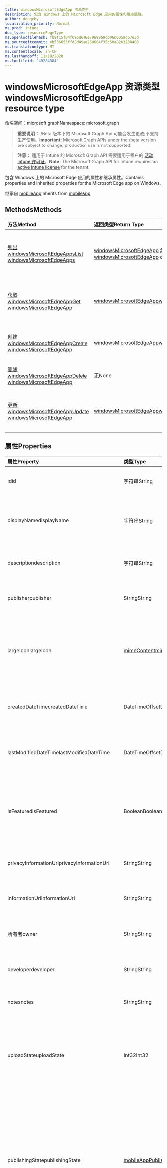 ```yaml
---
title: windowsMicrosoftEdgeApp 资源类型
description: 包含 Windows 上的 Microsoft Edge 应用的属性和继承属性。
author: dougeby
localization_priority: Normal
ms.prod: intune
doc_type: resourcePageType
ms.openlocfilehash: fb9f15f04f096d646e79699b9cb06b6059d67e3d
ms.sourcegitcommit: eb536655ffd8d49ae258664f35c50a8263238400
ms.translationtype: MT
ms.contentlocale: zh-CN
ms.lasthandoff: 11/18/2020
ms.locfileid: "49284384"
---
```

# <a name="windowsmicrosoftedgeapp-resource-type"></a><span data-ttu-id="a39c2-103">windowsMicrosoftEdgeApp 资源类型</span><span class="sxs-lookup"><span data-stu-id="a39c2-103">windowsMicrosoftEdgeApp resource type</span></span>

<span data-ttu-id="a39c2-104">命名空间：microsoft.graph</span><span class="sxs-lookup"><span data-stu-id="a39c2-104">Namespace: microsoft.graph</span></span>

> <span data-ttu-id="a39c2-105">**重要说明：** /Beta 版本下的 Microsoft Graph Api 可能会发生更改;不支持生产使用。</span><span class="sxs-lookup"><span data-stu-id="a39c2-105">**Important:** Microsoft Graph APIs under the /beta version are subject to change; production use is not supported.</span></span>

> <span data-ttu-id="a39c2-106">**注意：** 适用于 Intune 的 Microsoft Graph API 需要适用于租户的 [活动 Intune 许可证](https://go.microsoft.com/fwlink/?linkid=839381)。</span><span class="sxs-lookup"><span data-stu-id="a39c2-106">**Note:** The Microsoft Graph API for Intune requires an [active Intune license](https://go.microsoft.com/fwlink/?linkid=839381) for the tenant.</span></span>

<span data-ttu-id="a39c2-107">包含 Windows 上的 Microsoft Edge 应用的属性和继承属性。</span><span class="sxs-lookup"><span data-stu-id="a39c2-107">Contains properties and inherited properties for the Microsoft Edge app on Windows.</span></span>


<span data-ttu-id="a39c2-108">继承自 [mobileApp](../resources/intune-shared-mobileapp.md)</span><span class="sxs-lookup"><span data-stu-id="a39c2-108">Inherits from [mobileApp](../resources/intune-shared-mobileapp.md)</span></span>

## <a name="methods"></a><span data-ttu-id="a39c2-109">Methods</span><span class="sxs-lookup"><span data-stu-id="a39c2-109">Methods</span></span>
|<span data-ttu-id="a39c2-110">方法</span><span class="sxs-lookup"><span data-stu-id="a39c2-110">Method</span></span>|<span data-ttu-id="a39c2-111">返回类型</span><span class="sxs-lookup"><span data-stu-id="a39c2-111">Return Type</span></span>|<span data-ttu-id="a39c2-112">Description</span><span class="sxs-lookup"><span data-stu-id="a39c2-112">Description</span></span>|
|:---|:---|:---|
|[<span data-ttu-id="a39c2-113">列出 windowsMicrosoftEdgeApps</span><span class="sxs-lookup"><span data-stu-id="a39c2-113">List windowsMicrosoftEdgeApps</span></span>](../api/intune-apps-windowsmicrosoftedgeapp-list.md)|<span data-ttu-id="a39c2-114">[windowsMicrosoftEdgeApp](../resources/intune-apps-windowsmicrosoftedgeapp.md) 集合</span><span class="sxs-lookup"><span data-stu-id="a39c2-114">[windowsMicrosoftEdgeApp](../resources/intune-apps-windowsmicrosoftedgeapp.md) collection</span></span>|<span data-ttu-id="a39c2-115">列出 [windowsMicrosoftEdgeApp](../resources/intune-apps-windowsmicrosoftedgeapp.md) 对象的属性和关系。</span><span class="sxs-lookup"><span data-stu-id="a39c2-115">List properties and relationships of the [windowsMicrosoftEdgeApp](../resources/intune-apps-windowsmicrosoftedgeapp.md) objects.</span></span>|
|[<span data-ttu-id="a39c2-116">获取 windowsMicrosoftEdgeApp</span><span class="sxs-lookup"><span data-stu-id="a39c2-116">Get windowsMicrosoftEdgeApp</span></span>](../api/intune-apps-windowsmicrosoftedgeapp-get.md)|[<span data-ttu-id="a39c2-117">windowsMicrosoftEdgeApp</span><span class="sxs-lookup"><span data-stu-id="a39c2-117">windowsMicrosoftEdgeApp</span></span>](../resources/intune-apps-windowsmicrosoftedgeapp.md)|<span data-ttu-id="a39c2-118">读取 [windowsMicrosoftEdgeApp](../resources/intune-apps-windowsmicrosoftedgeapp.md) 对象的属性和关系。</span><span class="sxs-lookup"><span data-stu-id="a39c2-118">Read properties and relationships of the [windowsMicrosoftEdgeApp](../resources/intune-apps-windowsmicrosoftedgeapp.md) object.</span></span>|
|[<span data-ttu-id="a39c2-119">创建 windowsMicrosoftEdgeApp</span><span class="sxs-lookup"><span data-stu-id="a39c2-119">Create windowsMicrosoftEdgeApp</span></span>](../api/intune-apps-windowsmicrosoftedgeapp-create.md)|[<span data-ttu-id="a39c2-120">windowsMicrosoftEdgeApp</span><span class="sxs-lookup"><span data-stu-id="a39c2-120">windowsMicrosoftEdgeApp</span></span>](../resources/intune-apps-windowsmicrosoftedgeapp.md)|<span data-ttu-id="a39c2-121">创建新的 [windowsMicrosoftEdgeApp](../resources/intune-apps-windowsmicrosoftedgeapp.md) 对象。</span><span class="sxs-lookup"><span data-stu-id="a39c2-121">Create a new [windowsMicrosoftEdgeApp](../resources/intune-apps-windowsmicrosoftedgeapp.md) object.</span></span>|
|[<span data-ttu-id="a39c2-122">删除 windowsMicrosoftEdgeApp</span><span class="sxs-lookup"><span data-stu-id="a39c2-122">Delete windowsMicrosoftEdgeApp</span></span>](../api/intune-apps-windowsmicrosoftedgeapp-delete.md)|<span data-ttu-id="a39c2-123">无</span><span class="sxs-lookup"><span data-stu-id="a39c2-123">None</span></span>|<span data-ttu-id="a39c2-124">删除 [windowsMicrosoftEdgeApp](../resources/intune-apps-windowsmicrosoftedgeapp.md)。</span><span class="sxs-lookup"><span data-stu-id="a39c2-124">Deletes a [windowsMicrosoftEdgeApp](../resources/intune-apps-windowsmicrosoftedgeapp.md).</span></span>|
|[<span data-ttu-id="a39c2-125">更新 windowsMicrosoftEdgeApp</span><span class="sxs-lookup"><span data-stu-id="a39c2-125">Update windowsMicrosoftEdgeApp</span></span>](../api/intune-apps-windowsmicrosoftedgeapp-update.md)|[<span data-ttu-id="a39c2-126">windowsMicrosoftEdgeApp</span><span class="sxs-lookup"><span data-stu-id="a39c2-126">windowsMicrosoftEdgeApp</span></span>](../resources/intune-apps-windowsmicrosoftedgeapp.md)|<span data-ttu-id="a39c2-127">更新 [windowsMicrosoftEdgeApp](../resources/intune-apps-windowsmicrosoftedgeapp.md) 对象的属性。</span><span class="sxs-lookup"><span data-stu-id="a39c2-127">Update the properties of a [windowsMicrosoftEdgeApp](../resources/intune-apps-windowsmicrosoftedgeapp.md) object.</span></span>|

## <a name="properties"></a><span data-ttu-id="a39c2-128">属性</span><span class="sxs-lookup"><span data-stu-id="a39c2-128">Properties</span></span>
|<span data-ttu-id="a39c2-129">属性</span><span class="sxs-lookup"><span data-stu-id="a39c2-129">Property</span></span>|<span data-ttu-id="a39c2-130">类型</span><span class="sxs-lookup"><span data-stu-id="a39c2-130">Type</span></span>|<span data-ttu-id="a39c2-131">说明</span><span class="sxs-lookup"><span data-stu-id="a39c2-131">Description</span></span>|
|:---|:---|:---|
|<span data-ttu-id="a39c2-132">id</span><span class="sxs-lookup"><span data-stu-id="a39c2-132">id</span></span>|<span data-ttu-id="a39c2-133">字符串</span><span class="sxs-lookup"><span data-stu-id="a39c2-133">String</span></span>|<span data-ttu-id="a39c2-134">实体的键。</span><span class="sxs-lookup"><span data-stu-id="a39c2-134">Key of the entity.</span></span> <span data-ttu-id="a39c2-135">继承自 [mobileApp](../resources/intune-shared-mobileapp.md)</span><span class="sxs-lookup"><span data-stu-id="a39c2-135">Inherited from [mobileApp](../resources/intune-shared-mobileapp.md)</span></span>|
|<span data-ttu-id="a39c2-136">displayName</span><span class="sxs-lookup"><span data-stu-id="a39c2-136">displayName</span></span>|<span data-ttu-id="a39c2-137">字符串</span><span class="sxs-lookup"><span data-stu-id="a39c2-137">String</span></span>|<span data-ttu-id="a39c2-138">管理员提供或导入的应用标题。</span><span class="sxs-lookup"><span data-stu-id="a39c2-138">The admin provided or imported title of the app.</span></span> <span data-ttu-id="a39c2-139">继承自 [mobileApp](../resources/intune-shared-mobileapp.md)</span><span class="sxs-lookup"><span data-stu-id="a39c2-139">Inherited from [mobileApp](../resources/intune-shared-mobileapp.md)</span></span>|
|<span data-ttu-id="a39c2-140">description</span><span class="sxs-lookup"><span data-stu-id="a39c2-140">description</span></span>|<span data-ttu-id="a39c2-141">字符串</span><span class="sxs-lookup"><span data-stu-id="a39c2-141">String</span></span>|<span data-ttu-id="a39c2-142">应用的说明。</span><span class="sxs-lookup"><span data-stu-id="a39c2-142">The description of the app.</span></span> <span data-ttu-id="a39c2-143">继承自 [mobileApp](../resources/intune-shared-mobileapp.md)</span><span class="sxs-lookup"><span data-stu-id="a39c2-143">Inherited from [mobileApp](../resources/intune-shared-mobileapp.md)</span></span>|
|<span data-ttu-id="a39c2-144">publisher</span><span class="sxs-lookup"><span data-stu-id="a39c2-144">publisher</span></span>|<span data-ttu-id="a39c2-145">String</span><span class="sxs-lookup"><span data-stu-id="a39c2-145">String</span></span>|<span data-ttu-id="a39c2-146">应用的发布者。</span><span class="sxs-lookup"><span data-stu-id="a39c2-146">The publisher of the app.</span></span> <span data-ttu-id="a39c2-147">继承自 [mobileApp](../resources/intune-shared-mobileapp.md)</span><span class="sxs-lookup"><span data-stu-id="a39c2-147">Inherited from [mobileApp](../resources/intune-shared-mobileapp.md)</span></span>|
|<span data-ttu-id="a39c2-148">largeIcon</span><span class="sxs-lookup"><span data-stu-id="a39c2-148">largeIcon</span></span>|[<span data-ttu-id="a39c2-149">mimeContent</span><span class="sxs-lookup"><span data-stu-id="a39c2-149">mimeContent</span></span>](../resources/intune-shared-mimecontent.md)|<span data-ttu-id="a39c2-150">要显示在应用详细信息中并用于图标上传的大图标。</span><span class="sxs-lookup"><span data-stu-id="a39c2-150">The large icon, to be displayed in the app details and used for upload of the icon.</span></span> <span data-ttu-id="a39c2-151">继承自 [mobileApp](../resources/intune-shared-mobileapp.md)</span><span class="sxs-lookup"><span data-stu-id="a39c2-151">Inherited from [mobileApp](../resources/intune-shared-mobileapp.md)</span></span>|
|<span data-ttu-id="a39c2-152">createdDateTime</span><span class="sxs-lookup"><span data-stu-id="a39c2-152">createdDateTime</span></span>|<span data-ttu-id="a39c2-153">DateTimeOffset</span><span class="sxs-lookup"><span data-stu-id="a39c2-153">DateTimeOffset</span></span>|<span data-ttu-id="a39c2-154">创建应用的日期和时间。</span><span class="sxs-lookup"><span data-stu-id="a39c2-154">The date and time the app was created.</span></span> <span data-ttu-id="a39c2-155">继承自 [mobileApp](../resources/intune-shared-mobileapp.md)</span><span class="sxs-lookup"><span data-stu-id="a39c2-155">Inherited from [mobileApp](../resources/intune-shared-mobileapp.md)</span></span>|
|<span data-ttu-id="a39c2-156">lastModifiedDateTime</span><span class="sxs-lookup"><span data-stu-id="a39c2-156">lastModifiedDateTime</span></span>|<span data-ttu-id="a39c2-157">DateTimeOffset</span><span class="sxs-lookup"><span data-stu-id="a39c2-157">DateTimeOffset</span></span>|<span data-ttu-id="a39c2-158">上次修改应用的日期和时间。</span><span class="sxs-lookup"><span data-stu-id="a39c2-158">The date and time the app was last modified.</span></span> <span data-ttu-id="a39c2-159">继承自 [mobileApp](../resources/intune-shared-mobileapp.md)</span><span class="sxs-lookup"><span data-stu-id="a39c2-159">Inherited from [mobileApp](../resources/intune-shared-mobileapp.md)</span></span>|
|<span data-ttu-id="a39c2-160">isFeatured</span><span class="sxs-lookup"><span data-stu-id="a39c2-160">isFeatured</span></span>|<span data-ttu-id="a39c2-161">Boolean</span><span class="sxs-lookup"><span data-stu-id="a39c2-161">Boolean</span></span>|<span data-ttu-id="a39c2-162">指示应用是否被管理员标记为特色的值。继承自 [mobileApp](../resources/intune-shared-mobileapp.md)</span><span class="sxs-lookup"><span data-stu-id="a39c2-162">The value indicating whether the app is marked as featured by the admin. Inherited from [mobileApp](../resources/intune-shared-mobileapp.md)</span></span>|
|<span data-ttu-id="a39c2-163">privacyInformationUrl</span><span class="sxs-lookup"><span data-stu-id="a39c2-163">privacyInformationUrl</span></span>|<span data-ttu-id="a39c2-164">String</span><span class="sxs-lookup"><span data-stu-id="a39c2-164">String</span></span>|<span data-ttu-id="a39c2-165">隐私声明 URL。</span><span class="sxs-lookup"><span data-stu-id="a39c2-165">The privacy statement Url.</span></span> <span data-ttu-id="a39c2-166">继承自 [mobileApp](../resources/intune-shared-mobileapp.md)</span><span class="sxs-lookup"><span data-stu-id="a39c2-166">Inherited from [mobileApp](../resources/intune-shared-mobileapp.md)</span></span>|
|<span data-ttu-id="a39c2-167">informationUrl</span><span class="sxs-lookup"><span data-stu-id="a39c2-167">informationUrl</span></span>|<span data-ttu-id="a39c2-168">String</span><span class="sxs-lookup"><span data-stu-id="a39c2-168">String</span></span>|<span data-ttu-id="a39c2-169">详细信息 URL。</span><span class="sxs-lookup"><span data-stu-id="a39c2-169">The more information Url.</span></span> <span data-ttu-id="a39c2-170">继承自 [mobileApp](../resources/intune-shared-mobileapp.md)</span><span class="sxs-lookup"><span data-stu-id="a39c2-170">Inherited from [mobileApp](../resources/intune-shared-mobileapp.md)</span></span>|
|<span data-ttu-id="a39c2-171">所有者</span><span class="sxs-lookup"><span data-stu-id="a39c2-171">owner</span></span>|<span data-ttu-id="a39c2-172">String</span><span class="sxs-lookup"><span data-stu-id="a39c2-172">String</span></span>|<span data-ttu-id="a39c2-173">应用的所有者。</span><span class="sxs-lookup"><span data-stu-id="a39c2-173">The owner of the app.</span></span> <span data-ttu-id="a39c2-174">继承自 [mobileApp](../resources/intune-shared-mobileapp.md)</span><span class="sxs-lookup"><span data-stu-id="a39c2-174">Inherited from [mobileApp](../resources/intune-shared-mobileapp.md)</span></span>|
|<span data-ttu-id="a39c2-175">developer</span><span class="sxs-lookup"><span data-stu-id="a39c2-175">developer</span></span>|<span data-ttu-id="a39c2-176">String</span><span class="sxs-lookup"><span data-stu-id="a39c2-176">String</span></span>|<span data-ttu-id="a39c2-177">应用的开发者。</span><span class="sxs-lookup"><span data-stu-id="a39c2-177">The developer of the app.</span></span> <span data-ttu-id="a39c2-178">继承自 [mobileApp](../resources/intune-shared-mobileapp.md)</span><span class="sxs-lookup"><span data-stu-id="a39c2-178">Inherited from [mobileApp](../resources/intune-shared-mobileapp.md)</span></span>|
|<span data-ttu-id="a39c2-179">notes</span><span class="sxs-lookup"><span data-stu-id="a39c2-179">notes</span></span>|<span data-ttu-id="a39c2-180">String</span><span class="sxs-lookup"><span data-stu-id="a39c2-180">String</span></span>|<span data-ttu-id="a39c2-181">应用的备注。</span><span class="sxs-lookup"><span data-stu-id="a39c2-181">Notes for the app.</span></span> <span data-ttu-id="a39c2-182">继承自 [mobileApp](../resources/intune-shared-mobileapp.md)</span><span class="sxs-lookup"><span data-stu-id="a39c2-182">Inherited from [mobileApp](../resources/intune-shared-mobileapp.md)</span></span>|
|<span data-ttu-id="a39c2-183">uploadState</span><span class="sxs-lookup"><span data-stu-id="a39c2-183">uploadState</span></span>|<span data-ttu-id="a39c2-184">Int32</span><span class="sxs-lookup"><span data-stu-id="a39c2-184">Int32</span></span>|<span data-ttu-id="a39c2-185">上载状态。</span><span class="sxs-lookup"><span data-stu-id="a39c2-185">The upload state.</span></span> <span data-ttu-id="a39c2-186">可能的值包括： 0- `Not Ready` 、1- `Ready` 、2- `Processing` 。</span><span class="sxs-lookup"><span data-stu-id="a39c2-186">Possible values are: 0 - `Not Ready`, 1 - `Ready`, 2 - `Processing`.</span></span> <span data-ttu-id="a39c2-187">继承自 [mobileApp](../resources/intune-shared-mobileapp.md)</span><span class="sxs-lookup"><span data-stu-id="a39c2-187">Inherited from [mobileApp](../resources/intune-shared-mobileapp.md)</span></span>|
|<span data-ttu-id="a39c2-188">publishingState</span><span class="sxs-lookup"><span data-stu-id="a39c2-188">publishingState</span></span>|[<span data-ttu-id="a39c2-189">mobileAppPublishingState</span><span class="sxs-lookup"><span data-stu-id="a39c2-189">mobileAppPublishingState</span></span>](../resources/intune-apps-mobileapppublishingstate.md)|<span data-ttu-id="a39c2-190">应用的发布状态。</span><span class="sxs-lookup"><span data-stu-id="a39c2-190">The publishing state for the app.</span></span> <span data-ttu-id="a39c2-191">除非应用已发布，否则无法分配应用。</span><span class="sxs-lookup"><span data-stu-id="a39c2-191">The app cannot be assigned unless the app is published.</span></span> <span data-ttu-id="a39c2-192">继承自 [mobileApp](../resources/intune-shared-mobileapp.md)。</span><span class="sxs-lookup"><span data-stu-id="a39c2-192">Inherited from [mobileApp](../resources/intune-shared-mobileapp.md).</span></span> <span data-ttu-id="a39c2-193">可取值为：`notPublished`、`processing`、`published`。</span><span class="sxs-lookup"><span data-stu-id="a39c2-193">Possible values are: `notPublished`, `processing`, `published`.</span></span>|
|<span data-ttu-id="a39c2-194">isAssigned</span><span class="sxs-lookup"><span data-stu-id="a39c2-194">isAssigned</span></span>|<span data-ttu-id="a39c2-195">Boolean</span><span class="sxs-lookup"><span data-stu-id="a39c2-195">Boolean</span></span>|<span data-ttu-id="a39c2-196">指示是否至少向一个组分配了应用程序的值。</span><span class="sxs-lookup"><span data-stu-id="a39c2-196">The value indicating whether the app is assigned to at least one group.</span></span> <span data-ttu-id="a39c2-197">继承自 [mobileApp](../resources/intune-shared-mobileapp.md)</span><span class="sxs-lookup"><span data-stu-id="a39c2-197">Inherited from [mobileApp](../resources/intune-shared-mobileapp.md)</span></span>|
|<span data-ttu-id="a39c2-198">roleScopeTagIds</span><span class="sxs-lookup"><span data-stu-id="a39c2-198">roleScopeTagIds</span></span>|<span data-ttu-id="a39c2-199">String 集合</span><span class="sxs-lookup"><span data-stu-id="a39c2-199">String collection</span></span>|<span data-ttu-id="a39c2-200">此移动应用的作用域标记 id 列表。</span><span class="sxs-lookup"><span data-stu-id="a39c2-200">List of scope tag ids for this mobile app.</span></span> <span data-ttu-id="a39c2-201">继承自 [mobileApp](../resources/intune-shared-mobileapp.md)</span><span class="sxs-lookup"><span data-stu-id="a39c2-201">Inherited from [mobileApp](../resources/intune-shared-mobileapp.md)</span></span>|
|<span data-ttu-id="a39c2-202">dependentAppCount</span><span class="sxs-lookup"><span data-stu-id="a39c2-202">dependentAppCount</span></span>|<span data-ttu-id="a39c2-203">Int32</span><span class="sxs-lookup"><span data-stu-id="a39c2-203">Int32</span></span>|<span data-ttu-id="a39c2-204">子应用程序的依赖项总数。</span><span class="sxs-lookup"><span data-stu-id="a39c2-204">The total number of dependencies the child app has.</span></span> <span data-ttu-id="a39c2-205">继承自 [mobileApp](../resources/intune-shared-mobileapp.md)</span><span class="sxs-lookup"><span data-stu-id="a39c2-205">Inherited from [mobileApp](../resources/intune-shared-mobileapp.md)</span></span>|
|<span data-ttu-id="a39c2-206">supersedingAppCount</span><span class="sxs-lookup"><span data-stu-id="a39c2-206">supersedingAppCount</span></span>|<span data-ttu-id="a39c2-207">Int32</span><span class="sxs-lookup"><span data-stu-id="a39c2-207">Int32</span></span>|<span data-ttu-id="a39c2-208">此应用程序直接或间接取代的应用程序总数量。</span><span class="sxs-lookup"><span data-stu-id="a39c2-208">The total number of apps this app directly or indirectly supersedes.</span></span> <span data-ttu-id="a39c2-209">继承自 [mobileApp](../resources/intune-shared-mobileapp.md)</span><span class="sxs-lookup"><span data-stu-id="a39c2-209">Inherited from [mobileApp](../resources/intune-shared-mobileapp.md)</span></span>|
|<span data-ttu-id="a39c2-210">supersededAppCount</span><span class="sxs-lookup"><span data-stu-id="a39c2-210">supersededAppCount</span></span>|<span data-ttu-id="a39c2-211">Int32</span><span class="sxs-lookup"><span data-stu-id="a39c2-211">Int32</span></span>|<span data-ttu-id="a39c2-212">此应用程序直接或间接取代的应用程序总数量。</span><span class="sxs-lookup"><span data-stu-id="a39c2-212">The total number of apps this app is directly or indirectly superseded by.</span></span> <span data-ttu-id="a39c2-213">继承自 [mobileApp](../resources/intune-shared-mobileapp.md)</span><span class="sxs-lookup"><span data-stu-id="a39c2-213">Inherited from [mobileApp](../resources/intune-shared-mobileapp.md)</span></span>|
|<span data-ttu-id="a39c2-214">信道</span><span class="sxs-lookup"><span data-stu-id="a39c2-214">channel</span></span>|[<span data-ttu-id="a39c2-215">microsoftEdgeChannel</span><span class="sxs-lookup"><span data-stu-id="a39c2-215">microsoftEdgeChannel</span></span>](../resources/intune-apps-microsoftedgechannel.md)|<span data-ttu-id="a39c2-216">要在目标设备上安装的通道。</span><span class="sxs-lookup"><span data-stu-id="a39c2-216">The channel to install on target devices.</span></span> <span data-ttu-id="a39c2-217">可取值为：`dev`、`beta`、`stable`。</span><span class="sxs-lookup"><span data-stu-id="a39c2-217">Possible values are: `dev`, `beta`, `stable`.</span></span>|
|<span data-ttu-id="a39c2-218">displayLanguageLocale</span><span class="sxs-lookup"><span data-stu-id="a39c2-218">displayLanguageLocale</span></span>|<span data-ttu-id="a39c2-219">字符串</span><span class="sxs-lookup"><span data-stu-id="a39c2-219">String</span></span>|<span data-ttu-id="a39c2-220">边缘应用向用户显示文本时要使用的语言区域设置。</span><span class="sxs-lookup"><span data-stu-id="a39c2-220">The language locale to use when the Edge app displays text to the user.</span></span>|

## <a name="relationships"></a><span data-ttu-id="a39c2-221">关系</span><span class="sxs-lookup"><span data-stu-id="a39c2-221">Relationships</span></span>
|<span data-ttu-id="a39c2-222">关系</span><span class="sxs-lookup"><span data-stu-id="a39c2-222">Relationship</span></span>|<span data-ttu-id="a39c2-223">类型</span><span class="sxs-lookup"><span data-stu-id="a39c2-223">Type</span></span>|<span data-ttu-id="a39c2-224">Description</span><span class="sxs-lookup"><span data-stu-id="a39c2-224">Description</span></span>|
|:---|:---|:---|
|<span data-ttu-id="a39c2-225">categories</span><span class="sxs-lookup"><span data-stu-id="a39c2-225">categories</span></span>|<span data-ttu-id="a39c2-226">[mobileAppCategory](../resources/intune-apps-mobileappcategory.md) 集合</span><span class="sxs-lookup"><span data-stu-id="a39c2-226">[mobileAppCategory](../resources/intune-apps-mobileappcategory.md) collection</span></span>|<span data-ttu-id="a39c2-227">此应用的类别列表。</span><span class="sxs-lookup"><span data-stu-id="a39c2-227">The list of categories for this app.</span></span> <span data-ttu-id="a39c2-228">继承自 [mobileApp](../resources/intune-shared-mobileapp.md)</span><span class="sxs-lookup"><span data-stu-id="a39c2-228">Inherited from [mobileApp](../resources/intune-shared-mobileapp.md)</span></span>|
|<span data-ttu-id="a39c2-229">assignments</span><span class="sxs-lookup"><span data-stu-id="a39c2-229">assignments</span></span>|<span data-ttu-id="a39c2-230">[mobileAppAssignment](../resources/intune-apps-mobileappassignment.md) 集合</span><span class="sxs-lookup"><span data-stu-id="a39c2-230">[mobileAppAssignment](../resources/intune-apps-mobileappassignment.md) collection</span></span>|<span data-ttu-id="a39c2-231">此移动应用的组分配的列表。</span><span class="sxs-lookup"><span data-stu-id="a39c2-231">The list of group assignments for this mobile app.</span></span> <span data-ttu-id="a39c2-232">继承自 [mobileApp](../resources/intune-shared-mobileapp.md)</span><span class="sxs-lookup"><span data-stu-id="a39c2-232">Inherited from [mobileApp](../resources/intune-shared-mobileapp.md)</span></span>|
|<span data-ttu-id="a39c2-233">installSummary</span><span class="sxs-lookup"><span data-stu-id="a39c2-233">installSummary</span></span>|[<span data-ttu-id="a39c2-234">mobileAppInstallSummary</span><span class="sxs-lookup"><span data-stu-id="a39c2-234">mobileAppInstallSummary</span></span>](../resources/intune-apps-mobileappinstallsummary.md)|<span data-ttu-id="a39c2-235">移动应用安装摘要。</span><span class="sxs-lookup"><span data-stu-id="a39c2-235">Mobile App Install Summary.</span></span> <span data-ttu-id="a39c2-236">继承自 [mobileApp](../resources/intune-shared-mobileapp.md)</span><span class="sxs-lookup"><span data-stu-id="a39c2-236">Inherited from [mobileApp](../resources/intune-shared-mobileapp.md)</span></span>|
|<span data-ttu-id="a39c2-237">deviceStatuses</span><span class="sxs-lookup"><span data-stu-id="a39c2-237">deviceStatuses</span></span>|<span data-ttu-id="a39c2-238">[mobileAppInstallStatus](../resources/intune-apps-mobileappinstallstatus.md) 集合</span><span class="sxs-lookup"><span data-stu-id="a39c2-238">[mobileAppInstallStatus](../resources/intune-apps-mobileappinstallstatus.md) collection</span></span>|<span data-ttu-id="a39c2-239">此移动应用程序的安装状态列表。</span><span class="sxs-lookup"><span data-stu-id="a39c2-239">The list of installation states for this mobile app.</span></span> <span data-ttu-id="a39c2-240">继承自 [mobileApp](../resources/intune-shared-mobileapp.md)</span><span class="sxs-lookup"><span data-stu-id="a39c2-240">Inherited from [mobileApp](../resources/intune-shared-mobileapp.md)</span></span>|
|<span data-ttu-id="a39c2-241">userStatuses</span><span class="sxs-lookup"><span data-stu-id="a39c2-241">userStatuses</span></span>|<span data-ttu-id="a39c2-242">[userAppInstallStatus](../resources/intune-apps-userappinstallstatus.md) 集合</span><span class="sxs-lookup"><span data-stu-id="a39c2-242">[userAppInstallStatus](../resources/intune-apps-userappinstallstatus.md) collection</span></span>|<span data-ttu-id="a39c2-243">此移动应用程序的安装状态列表。</span><span class="sxs-lookup"><span data-stu-id="a39c2-243">The list of installation states for this mobile app.</span></span> <span data-ttu-id="a39c2-244">继承自 [mobileApp](../resources/intune-shared-mobileapp.md)</span><span class="sxs-lookup"><span data-stu-id="a39c2-244">Inherited from [mobileApp](../resources/intune-shared-mobileapp.md)</span></span>|
|<span data-ttu-id="a39c2-245">相互</span><span class="sxs-lookup"><span data-stu-id="a39c2-245">relationships</span></span>|<span data-ttu-id="a39c2-246">[mobileAppRelationship](../resources/intune-apps-mobileapprelationship.md) 集合</span><span class="sxs-lookup"><span data-stu-id="a39c2-246">[mobileAppRelationship](../resources/intune-apps-mobileapprelationship.md) collection</span></span>|<span data-ttu-id="a39c2-247">此应用程序的直接关系集。</span><span class="sxs-lookup"><span data-stu-id="a39c2-247">The set of direct relationships for this app.</span></span> <span data-ttu-id="a39c2-248">继承自 [mobileApp](../resources/intune-shared-mobileapp.md)</span><span class="sxs-lookup"><span data-stu-id="a39c2-248">Inherited from [mobileApp](../resources/intune-shared-mobileapp.md)</span></span>|

## <a name="json-representation"></a><span data-ttu-id="a39c2-249">JSON 表示形式</span><span class="sxs-lookup"><span data-stu-id="a39c2-249">JSON Representation</span></span>
<span data-ttu-id="a39c2-250">下面是资源的 JSON 表示形式。</span><span class="sxs-lookup"><span data-stu-id="a39c2-250">Here is a JSON representation of the resource.</span></span>
<!-- {
  "blockType": "resource",
  "keyProperty": "id",
  "@odata.type": "microsoft.graph.windowsMicrosoftEdgeApp"
}
-->
``` json
{
  "@odata.type": "#microsoft.graph.windowsMicrosoftEdgeApp",
  "id": "String (identifier)",
  "displayName": "String",
  "description": "String",
  "publisher": "String",
  "largeIcon": {
    "@odata.type": "microsoft.graph.mimeContent",
    "type": "String",
    "value": "binary"
  },
  "createdDateTime": "String (timestamp)",
  "lastModifiedDateTime": "String (timestamp)",
  "isFeatured": true,
  "privacyInformationUrl": "String",
  "informationUrl": "String",
  "owner": "String",
  "developer": "String",
  "notes": "String",
  "uploadState": 1024,
  "publishingState": "String",
  "isAssigned": true,
  "roleScopeTagIds": [
    "String"
  ],
  "dependentAppCount": 1024,
  "supersedingAppCount": 1024,
  "supersededAppCount": 1024,
  "channel": "String",
  "displayLanguageLocale": "String"
}
```




